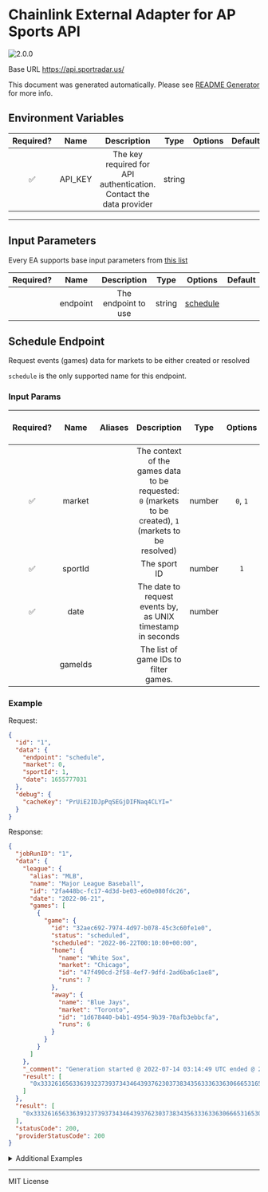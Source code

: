 # Chainlink External Adapter for AP Sports API

![2.0.0](https://img.shields.io/github/package-json/v/linkpoolio/adapters?filename=packages/ap-sports/package.json)

Base URL https://api.sportradar.us/

This document was generated automatically. Please see [README Generator](../../scripts#readme-generator) for more info.

## Environment Variables

| Required? |  Name   |                            Description                             |  Type  | Options | Default |
| :-------: | :-----: | :----------------------------------------------------------------: | :----: | :-----: | :-----: |
|    ✅     | API_KEY | The key required for API authentication. Contact the data provider | string |         |         |

---

## Input Parameters

Every EA supports base input parameters from [this list](../../core/bootstrap#base-input-parameters)

| Required? |   Name   |     Description     |  Type  |            Options             | Default |
| :-------: | :------: | :-----------------: | :----: | :----------------------------: | :-----: |
|           | endpoint | The endpoint to use | string | [schedule](#schedule-endpoint) |         |

## Schedule Endpoint

Request events (games) data for markets to be either created or resolved

`schedule` is the only supported name for this endpoint.

### Input Params

| Required? |  Name   | Aliases |                                               Description                                                |  Type  | Options  | Default | Depends On | Not Valid With |
| :-------: | :-----: | :-----: | :------------------------------------------------------------------------------------------------------: | :----: | :------: | :-----: | :--------: | :------------: |
|    ✅     | market  |         | The context of the games data to be requested: `0` (markets to be created), `1` (markets to be resolved) | number | `0`, `1` |         |            |                |
|    ✅     | sportId |         |                                               The sport ID                                               | number |   `1`    |         |            |                |
|    ✅     |  date   |         |                       The date to request events by, as UNIX timestamp in seconds                        | number |          |         |            |                |
|           | gameIds |         |                                  The list of game IDs to filter games.                                   |        |          |         |            |                |

### Example

Request:

```json
{
  "id": "1",
  "data": {
    "endpoint": "schedule",
    "market": 0,
    "sportId": 1,
    "date": 1655777031
  },
  "debug": {
    "cacheKey": "PrUiE2IDJpPqSEGjDIFNaq4CLYI="
  }
}
```

Response:

```json
{
  "jobRunID": "1",
  "data": {
    "league": {
      "alias": "MLB",
      "name": "Major League Baseball",
      "id": "2fa448bc-fc17-4d3d-be03-e60e080fdc26",
      "date": "2022-06-21",
      "games": [
        {
          "game": {
            "id": "32aec692-7974-4d97-b078-45c3c60fe1e0",
            "status": "scheduled",
            "scheduled": "2022-06-22T00:10:00+00:00",
            "home": {
              "name": "White Sox",
              "market": "Chicago",
              "id": "47f490cd-2f58-4ef7-9dfd-2ad6ba6c1ae8",
              "runs": 7
            },
            "away": {
              "name": "Blue Jays",
              "market": "Toronto",
              "id": "1d678440-b4b1-4954-9b39-70afb3ebbcfa",
              "runs": 6
            }
          }
        }
      ]
    },
    "_comment": "Generation started @ 2022-07-14 03:14:49 UTC ended @ 2022-07-14 03:14:50 UTC",
    "result": [
      "0x33326165633639323739373434643937623037383435633363363066653165300062b25dd8114368696361676f20576869746520536f78546f726f6e746f20426c7565204a617973"
    ]
  },
  "result": [
    "0x33326165633639323739373434643937623037383435633363363066653165300062b25dd8114368696361676f20576869746520536f78546f726f6e746f20426c7565204a617973"
  ],
  "statusCode": 200,
  "providerStatusCode": 200
}
```

<details>
<summary>Additional Examples</summary>

Request:

```json
{
  "id": "1",
  "data": {
    "endpoint": "schedule",
    "market": 1,
    "sportId": 1,
    "date": 1655777031
  },
  "debug": {
    "cacheKey": "eSm7p3ftegy3wuVxSDmu4PHoCNk="
  }
}
```

Response:

```json
{
  "jobRunID": "1",
  "data": {
    "league": {
      "alias": "MLB",
      "name": "Major League Baseball",
      "id": "2fa448bc-fc17-4d3d-be03-e60e080fdc26",
      "date": "2022-06-21",
      "games": [
        {
          "game": {
            "id": "32aec692-7974-4d97-b078-45c3c60fe1e0",
            "status": "closed",
            "scheduled": "2022-06-22T00:10:00+00:00",
            "home": {
              "name": "White Sox",
              "market": "Chicago",
              "id": "47f490cd-2f58-4ef7-9dfd-2ad6ba6c1ae8",
              "runs": 7
            },
            "away": {
              "name": "Blue Jays",
              "market": "Toronto",
              "id": "1d678440-b4b1-4954-9b39-70afb3ebbcfa",
              "runs": 6
            }
          }
        },
        {
          "game": {
            "id": "de3ca292-4b6a-4269-8f80-be5c37f366f5",
            "status": "closed",
            "scheduled": "2022-06-22T00:10:00+00:00",
            "home": {
              "name": "Angels",
              "market": "Los Angeles",
              "id": "47f490cd-2f58-4ef7-9dfd-2ad6ba6c1ae8",
              "runs": 7
            },
            "away": {
              "name": "Royals",
              "market": "Kansas City",
              "id": "1d678440-b4b1-4954-9b39-70afb3ebbcfa",
              "runs": 6
            }
          }
        }
      ]
    },
    "_comment": "Generation started @ 2022-07-14 03:14:49 UTC ended @ 2022-07-14 03:14:50 UTC",
    "result": [
      "0x3332616563363932373937343464393762303738343563336336306665316530070604",
      "0x6465336361323932346236613432363938663830626535633337663336366635070604"
    ]
  },
  "result": [
    "0x3332616563363932373937343464393762303738343563336336306665316530070604",
    "0x6465336361323932346236613432363938663830626535633337663336366635070604"
  ],
  "statusCode": 200,
  "providerStatusCode": 200
}
```

Request:

```json
{
  "id": "1",
  "data": {
    "endpoint": "schedule",
    "market": 1,
    "sportId": 1,
    "date": 1655777031,
    "gameIds": ["de3ca2924b6a42698f80be5c37f366f5"]
  },
  "debug": {
    "cacheKey": "8Gm0jQ++o36cVjapa49ZmOgLT1k="
  }
}
```

Response:

```json
{
  "jobRunID": "1",
  "data": {
    "league": {
      "alias": "MLB",
      "name": "Major League Baseball",
      "id": "2fa448bc-fc17-4d3d-be03-e60e080fdc26",
      "date": "2022-06-21",
      "games": [
        {
          "game": {
            "id": "32aec692-7974-4d97-b078-45c3c60fe1e0",
            "status": "closed",
            "scheduled": "2022-06-22T00:10:00+00:00",
            "home": {
              "name": "White Sox",
              "market": "Chicago",
              "id": "47f490cd-2f58-4ef7-9dfd-2ad6ba6c1ae8",
              "runs": 7
            },
            "away": {
              "name": "Blue Jays",
              "market": "Toronto",
              "id": "1d678440-b4b1-4954-9b39-70afb3ebbcfa",
              "runs": 6
            }
          }
        },
        {
          "game": {
            "id": "de3ca292-4b6a-4269-8f80-be5c37f366f5",
            "status": "closed",
            "scheduled": "2022-06-22T00:10:00+00:00",
            "home": {
              "name": "Angels",
              "market": "Los Angeles",
              "id": "47f490cd-2f58-4ef7-9dfd-2ad6ba6c1ae8",
              "runs": 7
            },
            "away": {
              "name": "Royals",
              "market": "Kansas City",
              "id": "1d678440-b4b1-4954-9b39-70afb3ebbcfa",
              "runs": 6
            }
          }
        }
      ]
    },
    "_comment": "Generation started @ 2022-07-14 03:14:49 UTC ended @ 2022-07-14 03:14:50 UTC",
    "result": ["0x6465336361323932346236613432363938663830626535633337663336366635070604"]
  },
  "result": ["0x6465336361323932346236613432363938663830626535633337663336366635070604"],
  "statusCode": 200,
  "providerStatusCode": 200
}
```

Request:

```json
{
  "id": "1",
  "data": {
    "endpoint": "schedule",
    "market": 0,
    "sportId": 1,
    "date": 1655777031
  },
  "debug": {
    "cacheKey": "PrUiE2IDJpPqSEGjDIFNaq4CLYI="
  }
}
```

Response:

```json
{
  "jobRunID": "1",
  "data": {
    "payload": [],
    "result": []
  },
  "result": [],
  "statusCode": 200,
  "providerStatusCode": 200
}
```

Request:

```json
{
  "id": "1",
  "data": {
    "endpoint": "schedule",
    "market": 1,
    "sportId": 1,
    "date": 1655777031
  },
  "debug": {
    "cacheKey": "eSm7p3ftegy3wuVxSDmu4PHoCNk="
  }
}
```

Response:

```json
{
  "jobRunID": "1",
  "data": {
    "payload": [],
    "result": []
  },
  "result": [],
  "statusCode": 200,
  "providerStatusCode": 200
}
```

</details>

---

MIT License
